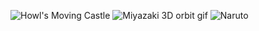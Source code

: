 ![Howl's Moving Castle](https://media.giphy.com/media/wUCgLRvDdtWs8/giphy.gif)
![Miyazaki 3D orbit gif](https://media.giphy.com/media/10O2VDQiU0e7QY/giphy.gif)
![Naruto](https://media.giphy.com/media/r5IgwkL8JUfRu/giphy.gif)
